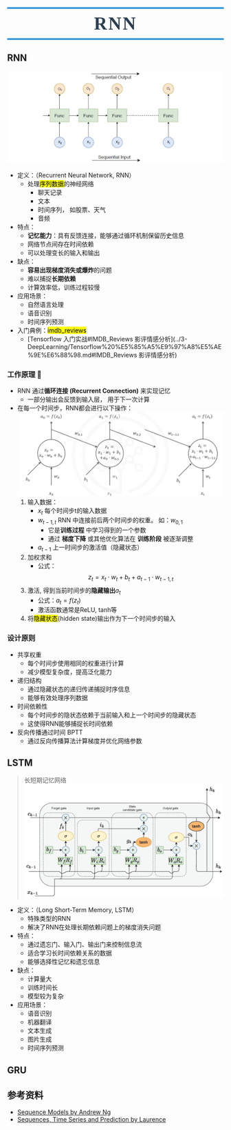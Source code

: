 <h1 style=" text-align: center; font-size: 3em; font-family: 'Georgia', serif; color: #2c3e50; margin: 0.5em 0; padding: 10px 0; border-top: 4px solid #3498db; border-bottom: 4px solid #3498db; text-transform: uppercase; letter-spacing: 3px;">RNN</h1>

## RNN
![rnn-illustration.png](../images/rnn-illustration.png)
- 定义：（Recurrent Neural Network, RNN）
	- 处理<font style="background-color:yellow; color:black">序列数据</font>的神经网络
		- 聊天记录
		- 文本
		- 时间序列， 如股票、天气
		- 音频
- 特点：
	- **记忆能力**：具有反馈连接，能够通过循环机制保留历史信息
	- 网络节点间存在时间依赖
	- 可以处理变长的输入和输出
- 缺点：
	- **容易出现梯度消失或爆炸**的问题
	- 难以捕捉**长期依赖**
	- 计算效率低，训练过程较慢
- 应用场景：
	- 自然语言处理
	- 语音识别
	- 时间序列预测
- 入门典例：<font style="background-color:yellow; color:black">imdb_reviews</font>
	- [Tensorflow 入门实战#IMDB_Reviews 影评情感分析](../3-DeepLearning/Tensorflow%20%E5%85%A5%E9%97%A8%E5%AE%9E%E6%88%98.md#IMDB_Reviews 影评情感分析)

### 工作原理 🔧 
- RNN 通过**循环连接 (Recurrent Connection)** 来实现记忆
	- 一部分输出会反馈到输入层， 用于下一次计算
- 在每一个时间步，RNN都会进行以下操作：![rnn-workflow.png](../images/rnn-workflow.png)
	1. 输入数据：
		- $x_t$  每个时间步t的输入数据
		- $w_{t-1,t}$  RNN 中连接前后两个时间步的权重。 如：$w_{0,1}$
			- 它是**训练过程** 中学习得到的一个参数
			- 通过 **梯度下降** 或其他优化算法在 **训练阶段** 被逐渐调整
		- $a_{t-1}$ 上一时间步的激活值（隐藏状态）
	2. 加权求和
		- 公式：$$z_t = x_t \cdot w_t + b_t + a_{t-1} \cdot w_{t-1,t}$$
	3. 激活, 得到当前时间步的**隐藏输出**$a_t$
		- 公式：$a_t = f(z_t)$
		- 激活函数通常是ReLU, tanh等
	4. 将<font style="background-color:yellow; color:black">隐藏状态</font>(hidden state)输出作为下一个时间步的输入
	
### 设计原则
- 共享权重
	- 每个时间步使用相同的权重进行计算
	- 减少模型复杂度，提高泛化能力
- 递归结构
	- 通过隐藏状态的递归传递捕捉时序信息
	- 能够有效处理序列数据
- 时间依赖性
	- 每个时间步的隐状态依赖于当前输入和上一个时间步的隐藏状态
	- 这使得RNN能够捕捉长时间依赖
- 反向传播通过时间 BPTT
	- 通过反向传播算法计算梯度并优化网络参数
	
## LSTM
> 长短期记忆网络 
![rnn-lstm-workflow.png](../images/rnn-lstm-workflow.png)
- 定义：（Long Short-Term Memory, LSTM）
	- 特殊类型的RNN
	- 解决了RNN在处理长期依赖问题上的梯度消失问题
- 特点：
	- 通过遗忘门、输入门、输出门来控制信息流
	- 适合学习长时间依赖关系的数据
	- 能够选择性记忆和遗忘信息
- 缺点：
	- 计算量大
	- 训练时间长
	- 模型较为复杂
- 应用场景：
	- 语音识别
	- 机器翻译
	- 文本生成
	- 图片生成
	- 时间序列预测

## GRU


## 参考资料
- [Sequence Models by Andrew Ng](https://www.coursera.org/learn/nlp-sequence-models)
- [Sequences, Time Series and Prediction by Laurence](https://www.coursera.org/learn/tensorflow-sequences-time-series-and-prediction)


